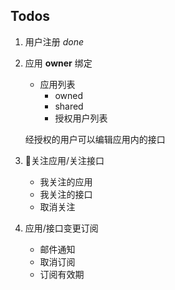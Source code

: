 ##  Todos
1.  用户注册 *done*
2.  应用 **owner** 绑定
    -   应用列表
        -   owned
        -   shared
        -   授权用户列表

    经授权的用户可以编辑应用内的接口
3.  关注应用/关注接口
    -   我关注的应用
    -   我关注的接口
    -   取消关注
4.  应用/接口变更订阅
    -   邮件通知
    -   取消订阅
    -   订阅有效期

